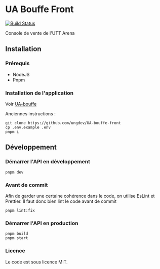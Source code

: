 # UA Bouffe Front

[![Build Status](https://travis-ci.org/ungdev/UA-bouffe.svg?branch=master)](https://travis-ci.org/ungdev/UA-bouffe)

Console de vente de l'UTT Arena

## Installation

### Prérequis

- NodeJS
- Pnpm

### Installation de l'application
Voir [UA-bouffe](https://github.com/ungdev/UA-bouffe)

Anciennes instructions :
```
git clone https://github.com/ungdev/UA-bouffe-front
cp .env.example .env
pnpm i
```

## Développement

### Démarrer l'API en développement

```
pnpm dev
```

### Avant de commit

Afin de garder une certaine cohérence dans le code, on utilise EsLint et Prettier. Il faut donc bien lint le code avant
de commit

```
pnpm lint:fix
```

### Démarrer l'API en production

```
pnpm build
pnpm start
```

### Licence

Le code est sous licence MIT.

